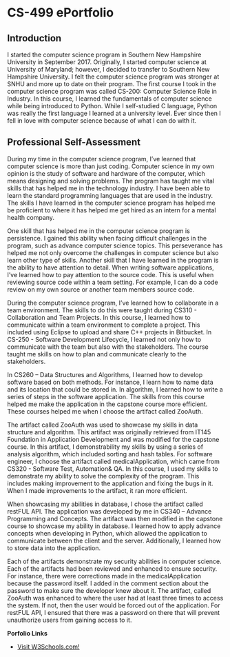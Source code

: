 # CS-499 ePortfolio

## Introduction
   I started the computer science program in Southern New Hampshire University in September 2017. Originally, I started computer science at University of Maryland; however, I decided to transfer to Southern New Hampshire University. I felt the computer science program was stronger at SNHU and more up to date on their program. The first course I took in the computer science program was called CS-200: Computer Science Role in Industry. In this course, I learned the fundamentals of computer science while being introduced to Python. While I self-studied C language, Python was really the first language I learned at a university level. Ever since then I fell in love with computer science because of what I can do with it. 

## Professional Self-Assessment
   During my time in the computer science program, I’ve learned that computer science is more than just coding. Computer science in my own opinion is the study of software and hardware of the computer, which means designing and solving problems. The program has taught me vital skills that has helped me in the technology industry. I have been able to learn the standard programming languages that are used in the industry. The skills I have learned in the computer science program has helped me be proficient to where it has helped me get hired as an intern for a mental health company. 
   
One skill that has helped me in the computer science program is persistence. I gained this ability when facing difficult challenges in the program, such as advance computer science topics. This perseverance has helped me not only overcome the challenges in computer science but also learn other type of skills. Another skill that I have learned in the program is the ability to have attention to detail. When writing software applications, I’ve learned how to pay attention to the source code. This is useful when reviewing source code within a team setting. For example, I can do a code review on my own source or another team members source code.
  
During the computer science program, I’ve learned how to collaborate in a team environment. The skills to do this were taught during CS310 - Collaboration and Team Projects. In this course, I learned how to communicate within a team environment to complete a project. This included using Eclipse to upload and share C++ projects in Bitbucket. In CS-250 - Software Development Lifecycle, I learned not only how to communicate with the team but also with the stakeholders. The course taught me skills on how to plan and communicate clearly to the stakeholders.
  
In CS260 – Data Structures and Algorithms, I learned how to develop software based on both methods. For instance, I learn how to name data and its location that could be stored in. In algorithm, I learned how to write a series of steps in the software application. The skills from this course helped me make the application in the capstone course more efficient. These courses helped me when I choose the artifact called ZooAuth.
  
The artifact called ZooAuth was used to showcase my skills in data structure and algorithm. This artifact was originally retrieved from IT145 Foundation in Application Development and was modified for the capstone course. In this artifact, I demonstrability my skills by using a series of analysis algorithm, which included sorting and hash tables. For software engineer, I choose the artifact called medicalApplication, which came from CS320 - Software Test, Automation& QA. In this course, I used my skills to demonstrate my ability to solve the complexity of the program. This includes making improvement to the application and fixing the bugs in it. When I made improvements to the artifact, it ran more efficient.
  
When showcasing my abilities in database, I chose the artifact called restFUL API. The application was developed by me in CS340 – Advance Programming and Concepts. The artifact was then modified in the capstone course to showcase my ability in database. I learned how to apply advance concepts when developing in Python, which allowed the application to communicate between the client and the server. Additionally, I learned how to store data into the application. 
  
Each of the artifacts demonstrate my security abilities in computer science. Each of the artifacts had been reviewed and enhanced to ensure security. For instance, there were corrections made in the medicalApplication because the password itself. I added in the comment section about the password to make sure the developer knew about it. The artifact, called ZooAuth was enhanced to where the user had at least three times to access the system. If not, then the user would be forced out of the application. For restFUL API, I ensured that there was a password on there that will prevent unauthorize users from gaining access to it. 

**Porfolio Links**

- <a href="https://www.w3schools.com/">Visit W3Schools.com!</a>
